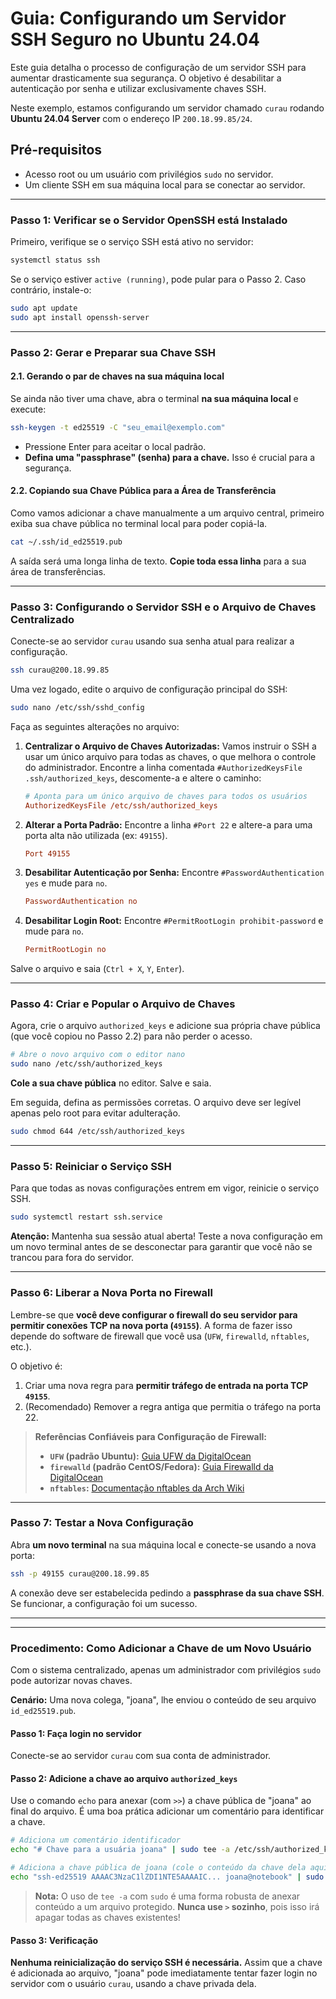 # Guia: Configurando um Servidor SSH Seguro no Ubuntu 24.04

Este guia detalha o processo de configuração de um servidor SSH para aumentar drasticamente sua segurança. O objetivo é desabilitar a autenticação por senha e utilizar exclusivamente chaves SSH.

Neste exemplo, estamos configurando um servidor chamado `curau` rodando **Ubuntu 24.04 Server** com o endereço IP `200.18.99.85/24`.

## Pré-requisitos

*   Acesso root ou um usuário com privilégios `sudo` no servidor.
*   Um cliente SSH em sua máquina local para se conectar ao servidor.

---

### Passo 1: Verificar se o Servidor OpenSSH está Instalado

Primeiro, verifique se o serviço SSH está ativo no servidor:
```bash
systemctl status ssh
```
Se o serviço estiver `active (running)`, pode pular para o Passo 2. Caso contrário, instale-o:
```bash
sudo apt update
sudo apt install openssh-server
```

---

### Passo 2: Gerar e Preparar sua Chave SSH

#### 2.1. Gerando o par de chaves na sua máquina local

Se ainda não tiver uma chave, abra o terminal **na sua máquina local** e execute:
```bash
ssh-keygen -t ed25519 -C "seu_email@exemplo.com"
```
*   Pressione Enter para aceitar o local padrão.
*   **Defina uma "passphrase" (senha) para a chave.** Isso é crucial para a segurança.

#### 2.2. Copiando sua Chave Pública para a Área de Transferência

Como vamos adicionar a chave manualmente a um arquivo central, primeiro exiba sua chave pública no terminal local para poder copiá-la.

```bash
cat ~/.ssh/id_ed25519.pub
```
A saída será uma longa linha de texto. **Copie toda essa linha** para a sua área de transferências.

---

### Passo 3: Configurando o Servidor SSH e o Arquivo de Chaves Centralizado

Conecte-se ao servidor `curau` usando sua senha atual para realizar a configuração.

```bash
ssh curau@200.18.99.85
```
Uma vez logado, edite o arquivo de configuração principal do SSH:
```bash
sudo nano /etc/ssh/sshd_config
```
Faça as seguintes alterações no arquivo:

1.  **Centralizar o Arquivo de Chaves Autorizadas:**
    Vamos instruir o SSH a usar um único arquivo para todas as chaves, o que melhora o controle do administrador. Encontre a linha comentada `#AuthorizedKeysFile .ssh/authorized_keys`, descomente-a e altere o caminho:
    ```ini
    # Aponta para um único arquivo de chaves para todos os usuários
    AuthorizedKeysFile /etc/ssh/authorized_keys
    ```

2.  **Alterar a Porta Padrão:**
    Encontre a linha `#Port 22` e altere-a para uma porta alta não utilizada (ex: `49155`).
    ```ini
    Port 49155
    ```

3.  **Desabilitar Autenticação por Senha:**
    Encontre `#PasswordAuthentication yes` e mude para `no`.
    ```ini
    PasswordAuthentication no
    ```

4.  **Desabilitar Login Root:**
    Encontre `#PermitRootLogin prohibit-password` e mude para `no`.
    ```ini
    PermitRootLogin no
    ```
Salve o arquivo e saia (`Ctrl + X`, `Y`, `Enter`).

---

### Passo 4: Criar e Popular o Arquivo de Chaves

Agora, crie o arquivo `authorized_keys` e adicione sua própria chave pública (que você copiou no Passo 2.2) para não perder o acesso.

```bash
# Abre o novo arquivo com o editor nano
sudo nano /etc/ssh/authorized_keys
```
**Cole a sua chave pública** no editor. Salve e saia.

Em seguida, defina as permissões corretas. O arquivo deve ser legível apenas pelo root para evitar adulteração.
```bash
sudo chmod 644 /etc/ssh/authorized_keys
```

---

### Passo 5: Reiniciar o Serviço SSH

Para que todas as novas configurações entrem em vigor, reinicie o serviço SSH.
```bash
sudo systemctl restart ssh.service
```
**Atenção:** Mantenha sua sessão atual aberta! Teste a nova configuração em um novo terminal antes de se desconectar para garantir que você não se trancou para fora do servidor.

---

### Passo 6: Liberar a Nova Porta no Firewall

Lembre-se que **você deve configurar o firewall do seu servidor para permitir conexões TCP na nova porta (`49155`)**. A forma de fazer isso depende do software de firewall que você usa (`UFW`, `firewalld`, `nftables`, etc.).

O objetivo é:
1.  Criar uma nova regra para **permitir tráfego de entrada na porta TCP `49155`**.
2.  (Recomendado) Remover a regra antiga que permitia o tráfego na porta 22.

> **Referências Confiáveis para Configuração de Firewall:**
> *   **`UFW` (padrão Ubuntu):** [Guia UFW da DigitalOcean](https://www.digitalocean.com/community/tutorials/how-to-set-up-a-firewall-with-ufw-on-ubuntu-22-04)
> *   **`firewalld` (padrão CentOS/Fedora):** [Guia Firewalld da DigitalOcean](https://www.digitalocean.com/community/tutorials/how-to-set-up-a-firewall-using-firewalld-on-centos-8)
> *   **`nftables`:** [Documentação nftables da Arch Wiki](https://wiki.archlinux.org/title/Nftables)

---

### Passo 7: Testar a Nova Configuração

Abra **um novo terminal** na sua máquina local e conecte-se usando a nova porta:
```bash
ssh -p 49155 curau@200.18.99.85
```
A conexão deve ser estabelecida pedindo a **passphrase da sua chave SSH**. Se funcionar, a configuração foi um sucesso.

---
---

### Procedimento: Como Adicionar a Chave de um Novo Usuário

Com o sistema centralizado, apenas um administrador com privilégios `sudo` pode autorizar novas chaves.

**Cenário:** Uma nova colega, "joana", lhe enviou o conteúdo de seu arquivo `id_ed25519.pub`.

#### Passo 1: Faça login no servidor
Conecte-se ao servidor `curau` com sua conta de administrador.

#### Passo 2: Adicione a chave ao arquivo `authorized_keys`
Use o comando `echo` para anexar (com `>>`) a chave pública de "joana" ao final do arquivo. É uma boa prática adicionar um comentário para identificar a chave.

```bash
# Adiciona um comentário identificador
echo "# Chave para a usuária joana" | sudo tee -a /etc/ssh/authorized_keys

# Adiciona a chave pública de joana (cole o conteúdo da chave dela aqui)
echo "ssh-ed25519 AAAAC3NzaC1lZDI1NTE5AAAAIC... joana@notebook" | sudo tee -a /etc/ssh/authorized_keys
```
> **Nota:** O uso de `tee -a` com `sudo` é uma forma robusta de anexar conteúdo a um arquivo protegido. **Nunca use `>` sozinho**, pois isso irá apagar todas as chaves existentes!

#### Passo 3: Verificação
**Nenhuma reinicialização do serviço SSH é necessária.** Assim que a chave é adicionada ao arquivo, "joana" pode imediatamente tentar fazer login no servidor com o usuário `curau`, usando a chave privada dela.